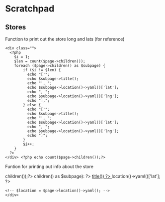 Scratchpad
==========

Stores
------

Function to print out the store long and lats (for reference)

    <div class="">
      <?php
        $i = 1;
        $len = count($page->children());
        foreach ($page->children() as $subpage) {
            if ($i != $len) {
              echo "['";
              echo $subpage->title();
              echo "', ";
              echo $subpage->location()->yaml()['lat'];
              echo ", ";
              echo $subpage->location()->yaml()['lng'];
              echo "],";
            } else {
              echo "['";
              echo $subpage->title();
              echo "', ";
              echo $subpage->location()->yaml()['lat'];
              echo ", ";
              echo $subpage->location()->yaml()['lng'];
              echo "]";
            }
            $i++;
        }
      ?>
    </div> <?php echo count($page->children());?>


Funtion for printing out info about the store
<div class="container">
  <div class="row">
    <div class="col">
      <?php $len = count($page->children());?>
      <?php echo $len ?>
      <?php foreach($page->children() as $subpage): ?>
        <a href="<?php echo $subpage->url() ?>">
          <?php echo html($subpage->title()) ?>
        </a>
        <?php echo $subpage->location()->yaml()['lat']; ?>
      <?php endforeach ?>

    <!-- $location = $page->location()->yaml(); -->
    </div>
  </div>
</div>
